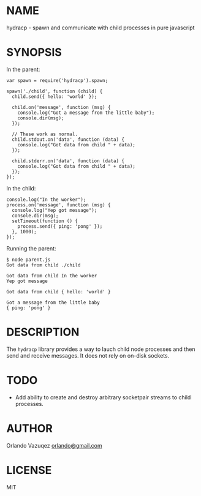 # NAME

hydracp - spawn and communicate with child processes in pure javascript

# SYNOPSIS

In the parent:

    var spawn = require('hydracp').spawn;

    spawn('./child', function (child) {
      child.send({ hello: 'world' });

      child.on('message', function (msg) {
        console.log("Got a message from the little baby");
        console.dir(msg);
      });

      // These work as normal.
      child.stdout.on('data', function (data) {
        console.log("Got data from child " + data);    
      });

      child.stderr.on('data', function (data) {
        console.log("Got data from child " + data);    
      });
    });

In the child:

    console.log("In the worker");
    process.on('message', function (msg) {
      console.log("Yep got message");
      console.dir(msg);
      setTimeout(function () {
        process.send({ ping: 'pong' });
      }, 1000);
    });

Running the parent:

    $ node parent.js
    Got data from child ./child

    Got data from child In the worker
    Yep got message

    Got data from child { hello: 'world' }

    Got a message from the little baby
    { ping: 'pong' }

# DESCRIPTION

The `hydracp` library provides a way to lauch child node processes and then send
and receive messages. It does not rely on on-disk sockets.

# TODO

- Add ability to create and destroy arbitrary socketpair streams to child processes.
     
# AUTHOR

Orlando Vazuqez <orlando@gmail.com>

# LICENSE

MIT
